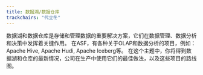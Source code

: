 ```yaml
---
title: 数据湖/数据仓库
trackchairs: "代立冬"
---
```


数据湖和数据仓库是存储和管理数据的重要解决方案，它们在数据管理、数据分析和决策中发挥着关键作用。
在ASF，有各种关于OLAP和数据分析的项目，例如：
Apache Hive, Apache Hudi, Apache Iceberg等。
在这个主题中，你将得到数据湖和仓库的最新情况，公司在生产中使用它们的最佳做法，以及这些项目的路线图。
